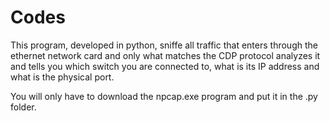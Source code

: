 # Codes

This program, developed in python, sniffe all traffic that enters through the ethernet network card and only what matches 
the CDP protocol analyzes it and tells you which switch you are connected to, what is its IP address and what is the physical port.


You will only have to download the npcap.exe program and put it in the .py folder.
